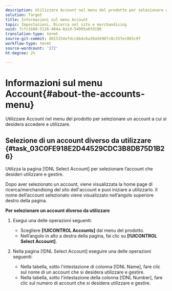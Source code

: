 ```yaml
---
description: Utilizzare Account nel menu del prodotto per selezionare un account a cui si desidera accedere e utilizzare.
solution: Target
title: Informazioni sul menu Account
topic: Impostazioni, Ricerca nel sito e merchandising
uuid: 7cfc1b68-5126-484a-8a1d-54995a8fd19b
translation-type: tm+mt
source-git-commit: d015154efdccbb4c6a39a56907c0c337ec065c9f
workflow-type: tm+mt
source-wordcount: '172'
ht-degree: 2%

---
```



# Informazioni sul menu Account{#about-the-accounts-menu}

Utilizzare Account nel menu del prodotto per selezionare un account a cui si desidera accedere e utilizzare.

## Selezione di un account diverso da utilizzare {#task_03C0FE918E2D44529CDC3B8DB75D1B26}

Utilizza la pagina [!DNL Select Account] per selezionare l’account che desideri utilizzare e gestire.

<!-- 

t_selecting_a_different_account_to_use.xml

 -->

Dopo aver selezionato un account, viene visualizzata la home page di ricerca/merchandising del sito dell&#39;account e puoi iniziare a utilizzarlo. Il nome dell’account selezionato viene visualizzato nell’angolo superiore destro della pagina.

**Per selezionare un account diverso da utilizzare**

1. Esegui una delle operazioni seguenti:

   * Scegliere **[!UICONTROL Accounts]** dal menu del prodotto.
   * Nell’angolo in alto a destra della pagina, fai clic su **[!UICONTROL Select Account]**.

1. Nella pagina [!DNL Select Account] eseguire una delle operazioni seguenti:

   * Nella tabella, sotto l&#39;intestazione di colonna [!DNL Name], fare clic sul nome di un account che si desidera utilizzare e gestire.
   * Nella tabella, sotto l&#39;intestazione della colonna [!DNL Number], fare clic sul numero di account che si desidera utilizzare e gestire.

